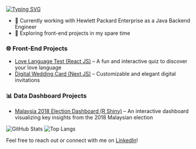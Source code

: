 [![Typing SVG](https://readme-typing-svg.demolab.com?font=Fira+Code&pause=1000&width=435&lines=Hi+there!+I'm+Hafiz+%F0%9F%91%8B;A+Full-Stack+Software+Engineer+%F0%9F%92%BB)](https://git.io/typing-svg)

- 🚀 Currently working with Hewlett Packard Enterprise as a Java Backend Engineer
- 🌱 Exploring front-end projects in my spare time

### 🌐 Front-End Projects
- [Love Language Test (React JS)](https://hfzdnnzl.github.io/love-language-test/)  – A fun and interactive quiz to discover your love language
- [Digital Wedding Card (Next JS)](https://www.kad-undangan.my/0003/yor-loid)  – Customizable and elegant digital invitations

### 📊 Data Dashboard Projects
- [Malaysia 2018 Election Dashboard (R Shiny)](https://hfzdnnzl.shinyapps.io/election_2018_dashboard/)  – An interactive dashboard visualizing key insights from the 2018 Malaysian election

![GitHub Stats](https://github-readme-stats.vercel.app/api?username=hfzdnnzl&show_icons=true)
![Top Langs](https://github-readme-stats.vercel.app/api/top-langs/?username=hfzdnnzl)

Feel free to reach out or connect with me on [LinkedIn](https://www.linkedin.com/in/hafizuddin-nazlee/)!

<!--
**hfzdnnzl/hfzdnnzl** is a ✨ _special_ ✨ repository because its `README.md` (this file) appears on your GitHub profile.

Here are some ideas to get you started:

- 🔭 I’m currently working on ...
- 🌱 I’m currently learning ...
- 👯 I’m looking to collaborate on ...
- 🤔 I’m looking for help with ...
- 💬 Ask me about ...
- 📫 How to reach me: ...
- 😄 Pronouns: ...
- ⚡ Fun fact: ...
-->
